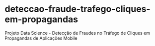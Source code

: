 # deteccao-fraude-trafego-cliques-em-propagandas
Projeto Data Science - Detecção de Fraudes no Tráfego de Cliques em Propagandas de Aplicações Mobile
